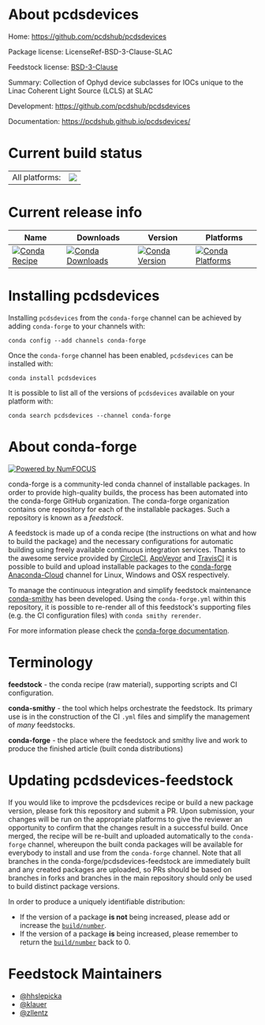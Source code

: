 About pcdsdevices
=================

Home: https://github.com/pcdshub/pcdsdevices

Package license: LicenseRef-BSD-3-Clause-SLAC

Feedstock license: [BSD-3-Clause](https://github.com/conda-forge/pcdsdevices-feedstock/blob/master/LICENSE.txt)

Summary: Collection of Ophyd device subclasses for IOCs unique to the Linac Coherent Light Source (LCLS) at SLAC

Development: https://github.com/pcdshub/pcdsdevices

Documentation: https://pcdshub.github.io/pcdsdevices/

Current build status
====================


<table><tr><td>All platforms:</td>
    <td>
      <a href="https://dev.azure.com/conda-forge/feedstock-builds/_build/latest?definitionId=9344&branchName=master">
        <img src="https://dev.azure.com/conda-forge/feedstock-builds/_apis/build/status/pcdsdevices-feedstock?branchName=master">
      </a>
    </td>
  </tr>
</table>

Current release info
====================

| Name | Downloads | Version | Platforms |
| --- | --- | --- | --- |
| [![Conda Recipe](https://img.shields.io/badge/recipe-pcdsdevices-green.svg)](https://anaconda.org/conda-forge/pcdsdevices) | [![Conda Downloads](https://img.shields.io/conda/dn/conda-forge/pcdsdevices.svg)](https://anaconda.org/conda-forge/pcdsdevices) | [![Conda Version](https://img.shields.io/conda/vn/conda-forge/pcdsdevices.svg)](https://anaconda.org/conda-forge/pcdsdevices) | [![Conda Platforms](https://img.shields.io/conda/pn/conda-forge/pcdsdevices.svg)](https://anaconda.org/conda-forge/pcdsdevices) |

Installing pcdsdevices
======================

Installing `pcdsdevices` from the `conda-forge` channel can be achieved by adding `conda-forge` to your channels with:

```
conda config --add channels conda-forge
```

Once the `conda-forge` channel has been enabled, `pcdsdevices` can be installed with:

```
conda install pcdsdevices
```

It is possible to list all of the versions of `pcdsdevices` available on your platform with:

```
conda search pcdsdevices --channel conda-forge
```


About conda-forge
=================

[![Powered by NumFOCUS](https://img.shields.io/badge/powered%20by-NumFOCUS-orange.svg?style=flat&colorA=E1523D&colorB=007D8A)](http://numfocus.org)

conda-forge is a community-led conda channel of installable packages.
In order to provide high-quality builds, the process has been automated into the
conda-forge GitHub organization. The conda-forge organization contains one repository
for each of the installable packages. Such a repository is known as a *feedstock*.

A feedstock is made up of a conda recipe (the instructions on what and how to build
the package) and the necessary configurations for automatic building using freely
available continuous integration services. Thanks to the awesome service provided by
[CircleCI](https://circleci.com/), [AppVeyor](https://www.appveyor.com/)
and [TravisCI](https://travis-ci.com/) it is possible to build and upload installable
packages to the [conda-forge](https://anaconda.org/conda-forge)
[Anaconda-Cloud](https://anaconda.org/) channel for Linux, Windows and OSX respectively.

To manage the continuous integration and simplify feedstock maintenance
[conda-smithy](https://github.com/conda-forge/conda-smithy) has been developed.
Using the ``conda-forge.yml`` within this repository, it is possible to re-render all of
this feedstock's supporting files (e.g. the CI configuration files) with ``conda smithy rerender``.

For more information please check the [conda-forge documentation](https://conda-forge.org/docs/).

Terminology
===========

**feedstock** - the conda recipe (raw material), supporting scripts and CI configuration.

**conda-smithy** - the tool which helps orchestrate the feedstock.
                   Its primary use is in the construction of the CI ``.yml`` files
                   and simplify the management of *many* feedstocks.

**conda-forge** - the place where the feedstock and smithy live and work to
                  produce the finished article (built conda distributions)


Updating pcdsdevices-feedstock
==============================

If you would like to improve the pcdsdevices recipe or build a new
package version, please fork this repository and submit a PR. Upon submission,
your changes will be run on the appropriate platforms to give the reviewer an
opportunity to confirm that the changes result in a successful build. Once
merged, the recipe will be re-built and uploaded automatically to the
`conda-forge` channel, whereupon the built conda packages will be available for
everybody to install and use from the `conda-forge` channel.
Note that all branches in the conda-forge/pcdsdevices-feedstock are
immediately built and any created packages are uploaded, so PRs should be based
on branches in forks and branches in the main repository should only be used to
build distinct package versions.

In order to produce a uniquely identifiable distribution:
 * If the version of a package **is not** being increased, please add or increase
   the [``build/number``](https://conda.io/docs/user-guide/tasks/build-packages/define-metadata.html#build-number-and-string).
 * If the version of a package **is** being increased, please remember to return
   the [``build/number``](https://conda.io/docs/user-guide/tasks/build-packages/define-metadata.html#build-number-and-string)
   back to 0.

Feedstock Maintainers
=====================

* [@hhslepicka](https://github.com/hhslepicka/)
* [@klauer](https://github.com/klauer/)
* [@zllentz](https://github.com/zllentz/)

